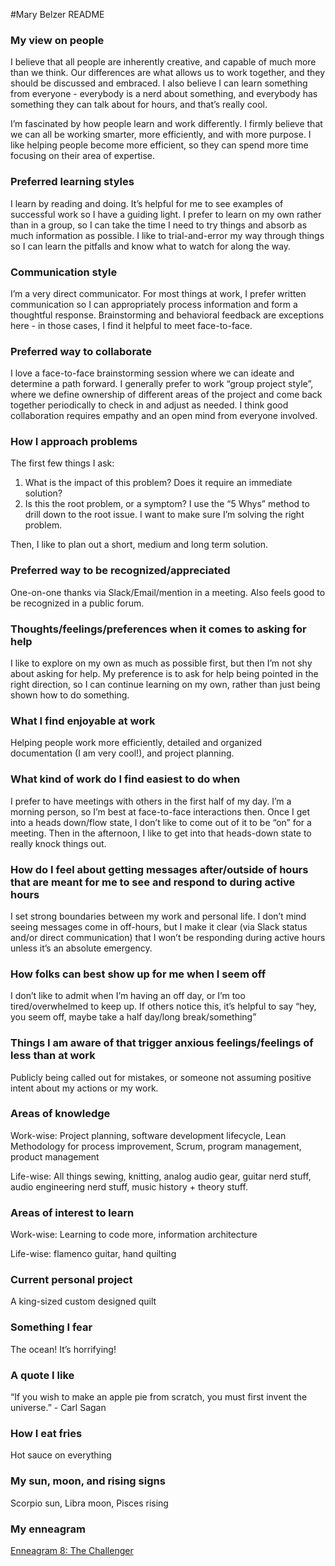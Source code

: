 #Mary Belzer README

### My view on people

I believe that all people are inherently creative, and capable of much more than we think. Our differences are what allows us to work together, and they should be discussed and embraced. I also believe I can learn something from everyone - everybody is a nerd about something, and everybody has something they can talk about for hours, and that’s really cool.

I’m fascinated by how people learn and work differently. I firmly believe that we can all be working smarter, more efficiently, and with more purpose. I like helping people become more efficient, so they can spend more time focusing on their area of expertise.

### Preferred learning styles

I learn by reading and doing. It’s helpful for me to see examples of successful work so I have a guiding light. I prefer to learn on my own rather than in a group, so I can take the time I need to try things and absorb as much information as possible. I like to trial-and-error my way through things so I can learn the pitfalls and know what to watch for along the way.

### Communication style

I’m a very direct communicator. For most things at work, I prefer written communication so I can appropriately process information and form a thoughtful response. Brainstorming and behavioral feedback are exceptions here - in those cases, I find it helpful to meet face-to-face.

### Preferred way to collaborate

I love a face-to-face brainstorming session where we can ideate and determine a path forward. I generally prefer to work “group project style”, where we define ownership of different areas of the project and come back together periodically to check in and adjust as needed. I think good collaboration requires empathy and an open mind from everyone involved.

### How I approach problems

The first few things I ask:

1. What is the impact of this problem? Does it require an immediate solution?
2. Is this the root problem, or a symptom? I use the “5 Whys” method to drill down to the root issue. I want to make sure I’m solving the right problem.

Then, I like to plan out a short, medium and long term solution.

### Preferred way to be recognized/appreciated

One-on-one thanks via Slack/Email/mention in a meeting. Also feels good to be recognized in a public forum.

### Thoughts/feelings/preferences when it comes to asking for help

I like to explore on my own as much as possible first, but then I’m not shy about asking for help. My preference is to ask for help being pointed in the right direction, so I can continue learning on my own, rather than just being shown how to do something.

### What I find enjoyable at work

Helping people work more efficiently, detailed and organized documentation (I am very cool!), and project planning.

### What kind of work do I find easiest to do when

I prefer to have meetings with others in the first half of my day. I’m a morning person, so I’m best at face-to-face interactions then. Once I get into a heads down/flow state, I don’t like to come out of it to be “on” for a meeting. Then in the afternoon, I like to get into that heads-down state to really knock things out.

### How do I feel about getting messages after/outside of hours that are meant for me to see and respond to during active hours

I set strong boundaries between my work and personal life. I don’t mind seeing messages come in off-hours, but I make it clear (via Slack status and/or direct communication) that I won’t be responding during active hours unless it’s an absolute emergency.

### How folks can best show up for me when I seem off

I don’t like to admit when I’m having an off day, or I’m too tired/overwhelmed to keep up. If others notice this, it’s helpful to say “hey, you seem off, maybe take a half day/long break/something”

### Things I am aware of that trigger anxious feelings/feelings of less than at work

Publicly being called out for mistakes, or someone not assuming positive intent about my actions or my work.

### Areas of knowledge

Work-wise: Project planning, software development lifecycle, Lean Methodology for process improvement, Scrum, program management, product management

Life-wise: All things sewing, knitting, analog audio gear, guitar nerd stuff, audio engineering nerd stuff, music history + theory stuff.

### Areas of interest to learn

Work-wise: Learning to code more, information architecture

Life-wise: flamenco guitar, hand quilting

### Current personal project

A king-sized custom designed quilt

### Something I fear

The ocean! It’s horrifying!

### A quote I like

“If you wish to make an apple pie from scratch, you must first invent the universe.” - Carl Sagan

### How I eat fries

Hot sauce on everything

### My sun, moon, and rising signs

Scorpio sun, Libra moon, Pisces rising

### My enneagram

[Enneagram 8: The Challenger](https://www.enneagraminstitute.com/type-8)

